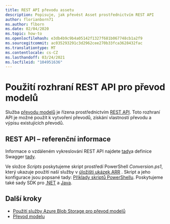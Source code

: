 ```yaml
---
title: REST API převodu assetu
description: Popisuje, jak převést Asset prostřednictvím REST API
author: florianborn71
ms.author: flborn
ms.date: 02/04/2020
ms.topic: how-to
ms.openlocfilehash: e3db4b9c9b4a05142f1327f681b067748cb1a2f9
ms.sourcegitcommit: ac035293291c3d2962cee270b33fca3628432fac
ms.translationtype: MT
ms.contentlocale: cs-CZ
ms.lasthandoff: 03/24/2021
ms.locfileid: "104951636"
---
```

# <a name="use-the-model-conversion-rest-api"></a>Použití rozhraní REST API pro převod modelů

Služba [převodu modelů](model-conversion.md) je řízena prostřednictvím [REST API](https://en.wikipedia.org/wiki/Representational_state_transfer). Toto rozhraní API je možné použít k vytvoření převodů, získání vlastností převodu a výpisu existujících převodů.

## <a name="rest-api-reference"></a>REST API – referenční informace

Informace o vzdáleném vykreslování REST API najdete [tady](/rest/api/mixedreality/2021-01-01/remoterendering)a definice Swagger [tady](https://github.com/Azure/azure-rest-api-specs/tree/master/specification/mixedreality/data-plane/Microsoft.MixedReality).

Ve složce *Scripts* poskytujeme skript prostředí PowerShell *Conversion.ps1*, který ukazuje použití naší služby v [úložišti ukázek ARR](https://github.com/Azure/azure-remote-rendering) . Skript a jeho konfigurace jsou popsané tady: [Příklady skriptů PowerShellu](../../samples/powershell-example-scripts.md). Poskytujeme také sady SDK pro [.NET](https://github.com/Azure/azure-sdk-for-net/blob/master/sdk/remoterendering/Azure.MixedReality.RemoteRendering/README.md) a [Java]( https://github.com/Azure/azure-sdk-for-java/blob/master/sdk/remoterendering/azure-mixedreality-remoterendering/README.md).

## <a name="next-steps"></a>Další kroky

- [Použití služby Azure Blob Storage pro převod modelů](blob-storage.md)
- [Převod modelu](model-conversion.md)